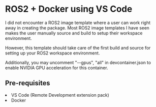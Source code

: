 # ROS2 + Docker using VS Code
I did not encounter a ROS2 image template where a user can work right away in creating the package. Most ROS2 image templates I have seen makes the user manually source and build to setup their workspace environment. 

However, this template should take care of the first build and source for setting up your ROS2 workspace environment. 

Additionally, you may uncomment "--gpus", "all" in devcontainer.json to enable NVIDIA GPU acceleration for this container.

## Pre-requisites
<li> VS Code (Remote Development extension pack) </li>
<li> Docker </li>
